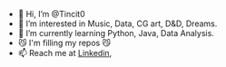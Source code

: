 - 👋 Hi, I’m @Tincit0
- 👀 I’m interested in Music, Data, CG art, D&D, Dreams.
- 🌱 I’m currently learning Python, Java, Data Analysis.
- 😼 I'm filling my repos 😼
- 📫 Reach me at [Linkedin](https://www.linkedin.com/in/martin-vr/), 
